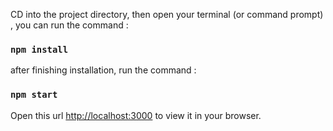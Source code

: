 CD into the project directory, then open your terminal (or command prompt) , you can run the command :

### `npm install`

after finishing installation, run the command :

### `npm start`

Open this url [http://localhost:3000](http://localhost:3000) to view it in your browser.
